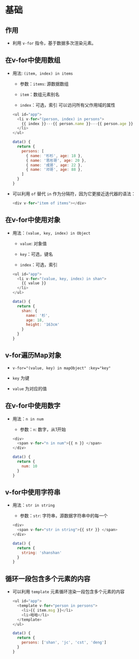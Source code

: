 # 基础

## 作用

*   利用 `v-for` 指令，基于数据多次渲染元素。

## 在v-for中使用数组

*   用法: `(item, index) in items`

    *   参数：`items`: 源数据数组

    *   `item`：数组元素别名

    *   `index`：可选，索引 可以访问所有父作用域的属性

    ```javascript
    <ul id="app">
      <li v-for="(person, index) in persons">
        {{ index }}---{{ person.name }}---{{ person.age }}
      </li>
    </ul>
    ```

    ```javascript
    data() {
      return {
        persons: [
          { name: '杉杉', age: 18 },
          { name: '思彤哥', age: 20 },
          { name: '成哥', age: 22 },
          { name: '邓哥', age: 88 },
        ]
      }
    }
    ```

*   可以利用 `of` 替代 `in` 作为分隔符，因为它更接近迭代器的语法：

    ```javascript
    <div v-for="item of items"></div>
    ```

## 在v-for中使用对象

*   用法：`(value, key, index) in Object`

    *   `value`: 对象值

    *   `key`：可选，键名

    *   `index`：可选，索引

    ```javascript
    <ul id="app">
      <li v-for="(value, key, index) in shan">
        {{ value }}
      </li>
    </ul>
    ```

    ```javascript
    data() {
      return {
        shan: {
          name: '杉',
          age: 18,
          height: '163cm'
        }
      }
    }
    ```

## v-for遍历Map对象

*   `v-for="(value, key) in mapObject" :key="key"`

*   `key` 为键

*   `value` 为对应的值

## 在v-for中使用数字

*   用法：`n in num`&#x20;

    *   参数：`n`: 数字，从1开始

    ```javascript
    <div>
      <span v-for="n in num">{{ n }} </span>
    </div>
    ```

    ```javascript
    data() {
      return {
        num: 10
      }
    }
    ```

## v-for中使用字符串

*   用法：`str in string`

    *   参数：`str`: 字符串，源数据字符串中的每一个

    ```javascript
    <div>
      <span v-for="str in string">{{ str }} </span>
    </div>
    ```

    ```javascript
    data() {
      return {
        string: 'shanshan'
      }
    }
    ```

## 循环一段包含多个元素的内容

*   可以利用 `template` 元素循环渲染一段包含多个元素的内容

    ```javascript
    <ul id="app">
      <template v-for="person in persons">
        <li>{{ item.msg }}</li>
        <li>哈哈</li>
      </template>
    </ul>
    ```

    ```javascript
    data() {
      return {
        persons: ['shan', 'jc', 'cst', 'deng']
      }
    }
    ```
